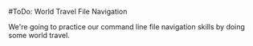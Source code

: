 #ToDo: World Travel File Navigation

We're going to practice our command line file navigation skills by doing some world travel.

<script src="http://www.gliffy.com/diagramEmbed.js" type="text/javascript"> </script><script type="text/javascript"> gliffy_did = "6025639"; embedGliffy(); </script>